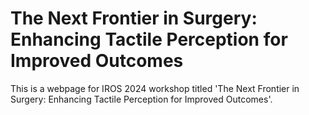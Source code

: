 # The Next Frontier in Surgery: Enhancing Tactile Perception for Improved Outcomes
This is a webpage for IROS 2024 workshop titled 'The Next Frontier in Surgery: Enhancing Tactile Perception for Improved Outcomes'.
